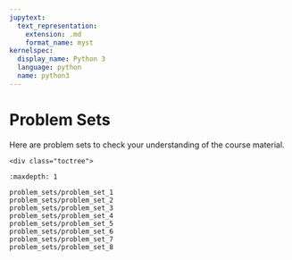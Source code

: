 ```yaml
---
jupytext:
  text_representation:
    extension: .md
    format_name: myst
kernelspec:
  display_name: Python 3
  language: python
  name: python3
---
```


# Problem Sets

Here are problem sets to check your understanding of the course material.

```{raw} html
<div class="toctree">
```

```{toctree}
:maxdepth: 1

problem_sets/problem_set_1
problem_sets/problem_set_2
problem_sets/problem_set_3
problem_sets/problem_set_4
problem_sets/problem_set_5
problem_sets/problem_set_6
problem_sets/problem_set_7
problem_sets/problem_set_8
```

